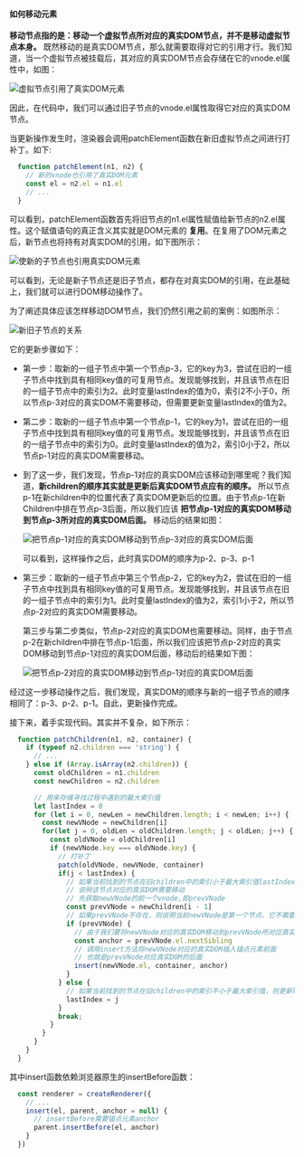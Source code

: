 #### 如何移动元素

__移动节点指的是：移动一个虚拟节点所对应的真实DOM节点，并不是移动虚拟节点本身。__ 既然移动的是真实DOM节点，那么就需要取得对它的引用才行。我们知道，当一个虚拟节点被挂载后，其对应的真实DOM节点会存储在它的vnode.el属性中，如图：

![虚拟节点引用了真实DOM元素](../../../images/虚拟节点引用了真实DOM元素.drawio.svg '虚拟节点引用了真实DOM元素')

因此，在代码中，我们可以通过旧子节点的vnode.el属性取得它对应的真实DOM节点。

当更新操作发生时，渲染器会调用patchElement函数在新旧虚拟节点之间进行打补丁。如下:

```js
  function patchElement(n1, n2) {
    // 新的vnode也引用了真实DOM元素
    const el = n2.el = n1.el
    // ...
  }
```

可以看到，patchElement函数首先将旧节点的n1.el属性赋值给新节点的n2.el属性。这个赋值语句的真正含义其实就是DOM元素的 __复用__。在复用了DOM元素之后，新节点也将持有对真实DOM的引用，如下图所示：

![使新的子节点也引用真实DOM元素](../../../images/使新的子节点也引用真实DOM元素.drawio.svg '使新的子节点也引用真实DOM元素')

可以看到，无论是新子节点还是旧子节点，都存在对真实DOM的引用，在此基础上，我们就可以进行DOM移动操作了。

为了阐述具体应该怎样移动DOM节点，我们仍然引用之前的案例：如图所示：

![新旧子节点的关系](../../../images/新旧子节点的关系.drawio.svg '新旧子节点的关系')

它的更新步骤如下：

- 第一步：取新的一组子节点中第一个节点p-3，它的key为3，尝试在旧的一组子节点中找到具有相同key值的可复用节点。发现能够找到，并且该节点在旧的一组子节点中的索引为2。此时变量lastIndex的值为0，索引2不小于0，所以节点p-3对应的真实DOM不需要移动，但需要更新变量lastIndex的值为2。
- 第二步：取新的一组子节点中第一个节点p-1，它的key为1，尝试在旧的一组子节点中找到具有相同key值的可复用节点。发现能够找到，并且该节点在旧的一组子节点中的索引为0。此时变量lastIndex的值为2，索引0小于2，所以节点p-1对应的真实DOM需要移动。
- 到了这一步，我们发现，节点p-1对应的真实DOM应该移动到哪里呢？我们知道，__新children的顺序其实就是更新后真实DOM节点应有的顺序。__ 所以节点p-1在新children中的位置代表了真实DOM更新后的位置。由于节点p-1在新Children中排在节点p-3后面，所以我们应该 __把节点p-1对应的真实DOM移动到节点p-3所对应的真实DOM后面。__ 移动后的结果如图：
  
  ![把节点p-1对应的真实DOM移动到节点p-3对应的真实DOM后面](../../../images/把节点p-1对应的真实DOM移动到节点p-3对应的真实DOM后面.drawio.svg '把节点p-1对应的真实DOM移动到节点p-3对应的真实DOM后面')

  可以看到，这样操作之后，此时真实DOM的顺序为p-2、p-3、p-1

- 第三步：取新的一组子节点中第三个节点p-2，它的key为2，尝试在旧的一组子节点中找到具有相同key值的可复用节点。发现能够找到，并且该节点在旧的一组子节点中的索引为1。此时变量lastIndex的值为2，索引1小于2，所以节点p-2对应的真实DOM需要移动。
  
  第三步与第二步类似，节点p-2对应的真实DOM也需要移动。同样，由于节点p-2在新children中排在节点p-1后面，所以我们应该把节点p-2对应的真实DOM移动到节点p-1对应的真实DOM后面，移动后的结果如下图：

  ![把节点p-2对应的真实DOM移动到节点p-1对应的真实DOM后面](../../../images/把节点p-2对应的真实DOM移动到节点p-1对应的真实DOM后面.drawio.svg '把节点p-2对应的真实DOM移动到节点p-1对应的真实DOM后面')

经过这一步移动操作之后，我们发现，真实DOM的顺序与新的一组子节点的顺序相同了：p-3、p-2、p-1。自此，更新操作完成。

接下来，着手实现代码。其实并不复杂，如下所示：

```js
  function patchChildren(n1, n2, container) {
    if (typeof n2.children === 'string') {
      // ...
    } else if (Array.isArray(n2.children)) {
      const oldChildren = n1.children
      const newChildren = n2.children

      // 用来存储寻找过程中遇到的最大索引值
      let lastIndex = 0
      for (let i = 0, newLen = newChildren.length; i < newLen; i++) {
        const newVNode = newChildren[i]
        for(let j = 0, oldLen = oldChildren.length; j < oldLen; j++) {
          const oldVNode = oldChildren[i]
          if (newVNode.key === oldVNode.key) {
            // 打补丁
            patch(oldVNode, newVNode, container)
            if(j < lastIndex) {
              // 如果当前找到的节点在旧children中的索引小于最大索引值lastIndex
              // 说明该节点对应的真实DOM需要移动
              // 先获取newVNode的前一个vnode,即prevVNode
              const prevVNode = newChildren[i - 1]
              // 如果prevVNode不存在，则说明当前newVNode是第一个节点，它不需要移动
              if (prevVNode) {
                // 由于我们要将newVNode对应的真实DOM移动到prevVNode所对应真实DOM后面，所以我们需要获取prevVNode所对应真实DOM的下一个兄弟节点，并将其作为锚点
                const anchor = prevVNode.el.nextSibling
                // 调用insert方法将newVNode对应的真实DOM插入锚点元素前面
                // 也就是prevVNode对应真实DOM的后面
                insert(newVNode.el, container, anchor)
              }
            } else {
              // 如果当前找到的节点在旧children中的索引不小于最大索引值，则更新lastIndex的值
              lastIndex = j
            }
            break;
          }
        }
      }
    }
  }
```

其中insert函数依赖浏览器原生的insertBefore函数：

```javascript
  const renderer = createRenderer({
    // ...
    insert(el, parent, anchor = null) {
      // insertBefore需要锚点元素anchor
      parent.insertBefore(el, anchor)
    }
  })
```